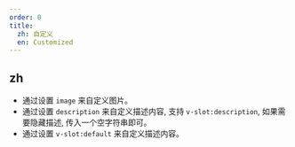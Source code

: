 ```yaml
---
order: 0
title:
  zh: 自定义
  en: Customized
---
```


## zh

- 通过设置 `image` 来自定义图片。
- 通过设置 `description` 来自定义描述内容, 支持 `v-slot:description`, 如果需要隐藏描述, 传入一个空字符串即可。
- 通过设置 `v-slot:default` 来自定义描述内容。
